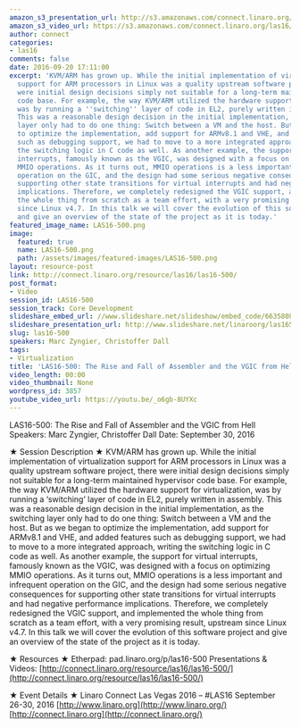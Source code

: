 ```yaml
---
amazon_s3_presentation_url: http://s3.amazonaws.com/connect.linaro.org/las16/Presentations/Friday/LAS16-500%20-%20The%20Rise%20and%20Fall%20of%20Assembler%20and%20the%20VGIC%20from%20Hell.pdf
amazon_s3_video_url: https://s3.amazonaws.com/connect.linaro.org/las16/Videos/Friday/LAS16-500%20The%20Rise%20and%20Fall%20of%20Assembler%20and%20the%20VGIC%20from%20Hell.mp4
author: connect
categories:
- las16
comments: false
date: 2016-09-20 17:11:00
excerpt: 'KVM/ARM has grown up. While the initial implementation of virtualization
  support for ARM processors in Linux was a quality upstream software project, there
  were initial design decisions simply not suitable for a long-term maintained hypervisor
  code base. For example, the way KVM/ARM utilized the hardware support for virtualization,
  was by running a ''switching'' layer of code in EL2, purely written in assembly.
  This was a reasonable design decision in the initial implementation, as the switching
  layer only had to do one thing: Switch between a VM and the host. But as we began
  to optimize the implementation, add support for ARMv8.1 and VHE, and added features
  such as debugging support, we had to move to a more integrated approach, writing
  the switching logic in C code as well. As another example, the support for virtual
  interrupts, famously known as the VGIC, was designed with a focus on optimizing
  MMIO operations. As it turns out, MMIO operations is a less important and infrequent
  operation on the GIC, and the design had some serious negative consequences for
  supporting other state transitions for virtual interrupts and had negative performance
  implications. Therefore, we completely redesigned the VGIC support, and implemented
  the whole thing from scratch as a team effort, with a very promising result, upstream
  since Linux v4.7. In this talk we will cover the evolution of this software project
  and give an overview of the state of the project as it is today.'
featured_image_name: LAS16-500.png
image:
  featured: true
  name: LAS16-500.png
  path: /assets/images/featured-images/LAS16-500.png
layout: resource-post
link: http://connect.linaro.org/resource/las16/las16-500/
post_format:
- Video
session_id: LAS16-500
session_track: Core Development
slideshare_embed_url: //www.slideshare.net/slideshow/embed_code/66358088
slideshare_presentation_url: http://www.slideshare.net/linaroorg/las16500-the-rise-and-fall-of-assembler-and-the-vgic-from-hell
slug: las16-500
speakers: Marc Zyngier, Christoffer Dall
tags:
- Virtualization
title: 'LAS16-500: The Rise and Fall of Assembler and the VGIC from Hell'
video_length: 00:00
video_thumbnail: None
wordpress_id: 3857
youtube_video_url: https://youtu.be/_o6gb-8UYXc
---
```


LAS16-500: The Rise and Fall of Assembler and the VGIC from Hell
Speakers: Marc Zyngier, Christoffer Dall
Date: September 30, 2016

★ Session Description ★
KVM/ARM has grown up. While the initial implementation of virtualization support for ARM processors in Linux was a quality upstream software project, there were initial design decisions simply not suitable for a long-term maintained hypervisor code base. For example, the way KVM/ARM utilized the hardware support for virtualization, was by running a ‘switching’ layer of code in EL2, purely written in assembly. This was a reasonable design decision in the initial implementation, as the switching layer only had to do one thing: Switch between a VM and the host. But as we began to optimize the implementation, add support for ARMv8.1 and VHE, and added features such as debugging support, we had to move to a more integrated approach, writing the switching logic in C code as well. As another example, the support for virtual interrupts, famously known as the VGIC, was designed with a focus on optimizing MMIO operations. As it turns out, MMIO operations is a less important and infrequent operation on the GIC, and the design had some serious negative consequences for supporting other state transitions for virtual interrupts and had negative performance implications. Therefore, we completely redesigned the VGIC support, and implemented the whole thing from scratch as a team effort, with a very promising result, upstream since Linux v4.7. In this talk we will cover the evolution of this software project and give an overview of the state of the project as it is today.

★ Resources ★
Etherpad: pad.linaro.org/p/las16-500
Presentations & Videos: [http://connect.linaro.org/resource/las16/las16-500/](http://connect.linaro.org/resource/las16/las16-500/)

★ Event Details ★
Linaro Connect Las Vegas 2016 – #LAS16
September 26-30, 2016
[http://www.linaro.org](http://www.linaro.org/)
[http://connect.linaro.org](http://connect.linaro.org/)